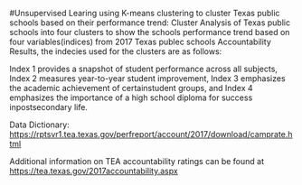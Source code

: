 #Unsupervised Learing using K-means clustering to cluster Texas public schools based on their performance trend:
Cluster Analysis of Texas public schools into four clusters to show the schools performance trend based on four variables(indices) from  2017 Texas publec schools Accountability Results, the indecies used for the clusters are as follows: 

Index 1 provides a snapshot of student performance across all subjects, Index 2 measures year-to-year student improvement, Index 3 emphasizes the academic achievement of certainstudent groups, and Index 4 emphasizes the importance of a high school diploma for success inpostsecondary life.

Data Dictionary:
https://rptsvr1.tea.texas.gov/perfreport/account/2017/download/camprate.html 

Additional information on TEA accountability ratings can be found at https://tea.texas.gov/2017accountability.aspx
